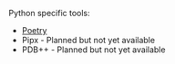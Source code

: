 Python specific tools:
- [Poetry](Poetry.md)
- Pipx - Planned but not yet available
- PDB++ - Planned but not yet available